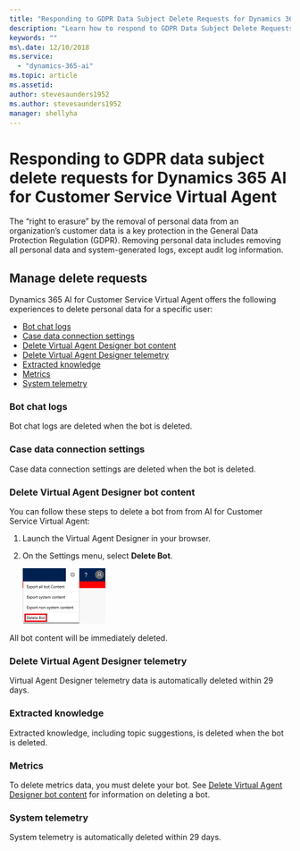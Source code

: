 ```yaml
---
title: "Responding to GDPR Data Subject Delete Requests for Dynamics 365 AI for Customer Service Virtual Agent"
description: "Learn how to respond​ to GDPR Data Subject Delete Requests for Dynamics 365 AI for Customer Service Virtual Agent."
keywords: ""
ms\.date: 12/10/2018
ms.service:
  - "dynamics-365-ai"
ms.topic: article
ms.assetid: 
author: stevesaunders1952
ms.author: stevesaunders1952
manager: shellyha
---
```


# Responding to GDPR data subject delete requests for Dynamics 365 AI for Customer Service Virtual Agent

The “right to erasure” by the removal of personal data from an organization’s customer data is a key protection in the General Data Protection Regulation (GDPR). Removing personal data includes removing all personal data and system-generated logs, except audit log information.

## Manage delete requests

Dynamics 365 AI for Customer Service Virtual Agent offers the following experiences to delete personal data for a specific user:

* [Bot chat logs](#bot-chat-logs)
* [Case data connection settings](#case-data-connection-settings)
* [Delete Virtual Agent Designer bot content](#delete-virtual-agent-designer-bot-content)
* [Delete Virtual Agent Designer telemetry](#delete-virtual-agent-designer-telemetry)
* [Extracted knowledge](#extracted-knowledge)
* [Metrics](#metrics)
* [System telemetry](#system-telemetry)

### Bot chat logs

Bot chat logs are deleted when the bot is deleted.

### Case data connection settings

Case data connection settings are deleted when the bot is deleted.

### Delete Virtual Agent Designer bot content

You can follow these steps to delete a bot from from AI for Customer Service Virtual Agent:

1. Launch the Virtual Agent Designer in your browser.
2. On the Settings menu, select **Delete Bot**.

    ![Delete bot](media/delete-bot.png)

All bot content will be immediately deleted.

### Delete Virtual Agent Designer telemetry

Virtual Agent Designer telemetry data is automatically deleted within 29 days.

### Extracted knowledge

Extracted knowledge, including topic suggestions, is deleted when the bot is deleted.

### Metrics

To delete metrics data, you must delete your bot. See [Delete Virtual Agent Designer bot content](#delete-virtual-agent-designer-bot-content) for information on deleting a bot.

### System telemetry

System telemetry is automatically deleted within 29 days.